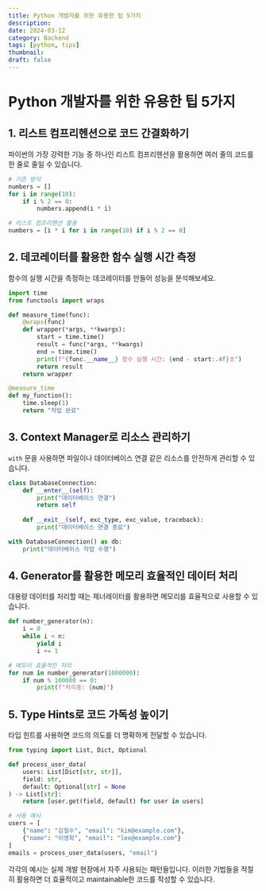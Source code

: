 ```yaml
---
title: Python 개발자를 위한 유용한 팁 5가지
description: 
date: 2024-03-12
category: Backend
tags: [python, tips]
thumbnail: 
draft: false
---
```


# Python 개발자를 위한 유용한 팁 5가지

## 1. 리스트 컴프리헨션으로 코드 간결화하기

파이썬의 가장 강력한 기능 중 하나인 리스트 컴프리헨션을 활용하면 여러 줄의 코드를 한 줄로 줄일 수 있습니다.

```python
# 기존 방식
numbers = []
for i in range(10):
    if i % 2 == 0:
        numbers.append(i * i)

# 리스트 컴프리헨션 활용
numbers = [i * i for i in range(10) if i % 2 == 0]
```

## 2. 데코레이터를 활용한 함수 실행 시간 측정

함수의 실행 시간을 측정하는 데코레이터를 만들어 성능을 분석해보세요.

```python
import time
from functools import wraps

def measure_time(func):
    @wraps(func)
    def wrapper(*args, **kwargs):
        start = time.time()
        result = func(*args, **kwargs)
        end = time.time()
        print(f"{func.__name__} 함수 실행 시간: {end - start:.4f}초")
        return result
    return wrapper

@measure_time
def my_function():
    time.sleep(1)
    return "작업 완료"
```

## 3. Context Manager로 리소스 관리하기

`with` 문을 사용하면 파일이나 데이터베이스 연결 같은 리소스를 안전하게 관리할 수 있습니다.

```python
class DatabaseConnection:
    def __enter__(self):
        print("데이터베이스 연결")
        return self
        
    def __exit__(self, exc_type, exc_value, traceback):
        print("데이터베이스 연결 종료")

with DatabaseConnection() as db:
    print("데이터베이스 작업 수행")
```

## 4. Generator를 활용한 메모리 효율적인 데이터 처리

대용량 데이터를 처리할 때는 제너레이터를 활용하면 메모리를 효율적으로 사용할 수 있습니다.

```python
def number_generator(n):
    i = 0
    while i < n:
        yield i
        i += 1

# 메모리 효율적인 처리
for num in number_generator(1000000):
    if num % 100000 == 0:
        print(f"처리중: {num}")
```

## 5. Type Hints로 코드 가독성 높이기

타입 힌트를 사용하면 코드의 의도를 더 명확하게 전달할 수 있습니다.

```python
from typing import List, Dict, Optional

def process_user_data(
    users: List[Dict[str, str]],
    field: str,
    default: Optional[str] = None
) -> List[str]:
    return [user.get(field, default) for user in users]

# 사용 예시
users = [
    {"name": "김철수", "email": "kim@example.com"},
    {"name": "이영희", "email": "lee@example.com"}
]
emails = process_user_data(users, "email")
```

각각의 예시는 실제 개발 현장에서 자주 사용되는 패턴들입니다. 이러한 기법들을 적절히 활용하면 더 효율적이고 maintainable한 코드를 작성할 수 있습니다.